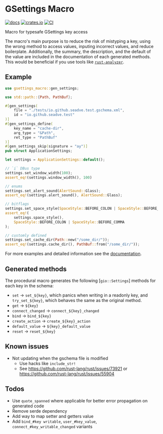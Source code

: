 # GSettings Macro

[![docs](https://docs.rs/gsettings-macro/badge.svg)](https://docs.rs/gsettings-macro/)
[![crates.io](https://img.shields.io/crates/v/gsettings-macro)](https://crates.io/crates/gsettings-macro)
[![CI](https://github.com/SeaDve/gsettings-macro/actions/workflows/ci.yml/badge.svg)](https://github.com/SeaDve/gsettings-macro/actions/workflows/ci.yml)

Macro for typesafe GSettings key access

The macro's main purpose is to reduce the risk of mistyping a key,
using the wrong method to access values, inputing incorrect values,
and reduce boilerplate. Additionally, the summary, the
description, and the default of the value are included in the
documentation of each generated methods. This would be beneficial
if you use tools like [`rust-analyzer`](https://rust-analyzer.github.io/).

## Example

```rust
use gsettings_macro::gen_settings;

use std::path::{Path, PathBuf};

#[gen_settings(
    file = "./tests/io.github.seadve.test.gschema.xml",
    id = "io.github.seadve.test"
)]
#[gen_settings_define(
    key_name = "cache-dir",
    arg_type = "&Path",
    ret_type = "PathBuf"
)]
#[gen_settings_skip(signature = "ay")]
pub struct ApplicationSettings;

let settings = ApplicationSettings::default();

// `i` DBus type
settings.set_window_width(100);
assert_eq!(settings.window_width(), 100)

// enums
settings.set_alert_sound(AlertSound::Glass);
assert_eq!(settings.alert_sound(), AlertSound::Glass);

// bitflags
settings.set_space_style(SpaceStyle::BEFORE_COLON | SpaceStyle::BEFORE_COMMA);
assert_eq!(
    settings.space_style(),
    SpaceStyle::BEFORE_COLON | SpaceStyle::BEFORE_COMMA
);

// customly defined
settings.set_cache_dir(Path::new("/some_dir/"));
assert_eq!(settings.cache_dir(), PathBuf::from("/some_dir/"));
```

For more examples and detailed information see the
[documentation](https://seadve.github.io/gsettings-macro/gsettings_macro/attr.gen_settings.html).

## Generated methods

The procedural macro generates the following [`gio::Settings`] methods
for each key in the schema:

* `set` -> `set_${key}`, which panics when writing in a readonly
key, and `try_set_${key}`, which behaves the same as the original method.
* `get` -> `${key}`
* `connect_changed` -> `connect_${key}_changed`
* `bind` -> `bind_${key}`
* `create_action` -> `create_${key}_action`
* `default_value` -> `${key}_default_value`
* `reset` -> `reset_${key}`

## Known issues

* Not updating when the gschema file is modified
  * Use hacks like `include_str!`
  * See https://github.com/rust-lang/rust/issues/73921 or https://github.com/rust-lang/rust/issues/55904

## Todos

* Use `quote_spanned` where applicable for better error propagation on generated code
* Remove serde dependency
* Add way to map setter and getters value
* Add `bind_#key writable`, `user_#key_value`, `connect_#key_writable_changed` variants
